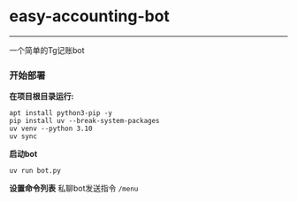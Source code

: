 # easy-accounting-bot
---

一个简单的Tg记账bot

### 开始部署

**在项目根目录运行:**

```shell
apt install python3-pip -y
pip install uv --break-system-packages
uv venv --python 3.10
uv sync
```

**启动bot**

   ```shell
   uv run bot.py
   ```

**设置命令列表**
私聊bot发送指令 `/menu`